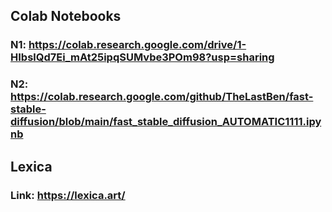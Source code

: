 ## Colab Notebooks

### N1: https://colab.research.google.com/drive/1-HIbslQd7Ei_mAt25ipqSUMvbe3POm98?usp=sharing

### N2: https://colab.research.google.com/github/TheLastBen/fast-stable-diffusion/blob/main/fast_stable_diffusion_AUTOMATIC1111.ipynb

## Lexica

### Link: https://lexica.art/
